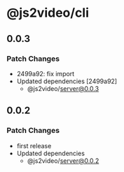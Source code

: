 # @js2video/cli

## 0.0.3

### Patch Changes

- 2499a92: fix import
- Updated dependencies [2499a92]
  - @js2video/server@0.0.3

## 0.0.2

### Patch Changes

- first release
- Updated dependencies
  - @js2video/server@0.0.2
